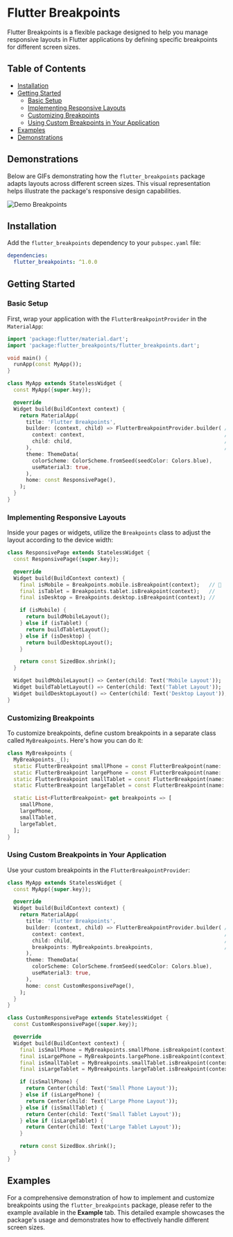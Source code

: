 # Flutter Breakpoints

Flutter Breakpoints is a flexible package designed to help you manage responsive layouts in Flutter applications by defining specific breakpoints for different screen sizes.

## Table of Contents

- [Installation](#installation)
- [Getting Started](#getting-started)
  - [Basic Setup](#basic-setup)
  - [Implementing Responsive Layouts](#implementing-responsive-layouts)
  - [Customizing Breakpoints](#customizing-breakpoints)
  - [Using Custom Breakpoints in Your Application](#using-custom-breakpoints-in-your-application)
- [Examples](#examples)
- [Demonstrations](#demonstrations)

## Demonstrations

Below are GIFs demonstrating how the `flutter_breakpoints` package adapts layouts across different screen sizes. This visual representation helps illustrate the package's responsive design capabilities.

![Demo Breakpoints](assets/demo.gif)

## Installation

Add the `flutter_breakpoints` dependency to your `pubspec.yaml` file:

```yaml
dependencies:
  flutter_breakpoints: ^1.0.0
```

## Getting Started

### Basic Setup

First, wrap your application with the `FlutterBreakpointProvider` in the `MaterialApp`:

```dart
import 'package:flutter/material.dart';
import 'package:flutter_breakpoints/flutter_breakpoints.dart';

void main() {
  runApp(const MyApp());
}

class MyApp extends StatelessWidget {
  const MyApp({super.key});

  @override
  Widget build(BuildContext context) {
    return MaterialApp(
      title: 'Flutter Breakpoints',
      builder: (context, child) => FlutterBreakpointProvider.builder( // 👋
        context: context,                                             //
        child: child,                                                 //
      ),                                                              //
      theme: ThemeData(
        colorScheme: ColorScheme.fromSeed(seedColor: Colors.blue),
        useMaterial3: true,
      ),
      home: const ResponsivePage(),
    );
  }
}
```

### Implementing Responsive Layouts

Inside your pages or widgets, utilize the `Breakpoints` class to adjust the layout according to the device width:

```dart
class ResponsivePage extends StatelessWidget {
  const ResponsivePage({super.key});

  @override
  Widget build(BuildContext context) {
    final isMobile = Breakpoints.mobile.isBreakpoint(context);   // 👋
    final isTablet = Breakpoints.tablet.isBreakpoint(context);   // 
    final isDesktop = Breakpoints.desktop.isBreakpoint(context); // 

    if (isMobile) {
      return buildMobileLayout();
    } else if (isTablet) {
      return buildTabletLayout();
    } else if (isDesktop) {
      return buildDesktopLayout();
    }

    return const SizedBox.shrink();
  }

  Widget buildMobileLayout() => Center(child: Text('Mobile Layout'));
  Widget buildTabletLayout() => Center(child: Text('Tablet Layout'));
  Widget buildDesktopLayout() => Center(child: Text('Desktop Layout'));
}
```

### Customizing Breakpoints

To customize breakpoints, define custom breakpoints in a separate class called `MyBreakpoints`. Here's how you can do it:

```dart
class MyBreakpoints {
  MyBreakpoints._();
  static FlutterBreakpoint smallPhone = const FlutterBreakpoint(name: 'smallPhone', minWidth: 0);
  static FlutterBreakpoint largePhone = const FlutterBreakpoint(name: 'largePhone', minWidth: 400);
  static FlutterBreakpoint smallTablet = const FlutterBreakpoint(name: 'smallTablet', minWidth: 700);
  static FlutterBreakpoint largeTablet = const FlutterBreakpoint(name: 'largeTablet', minWidth: 900);

  static List<FlutterBreakpoint> get breakpoints => [
    smallPhone,
    largePhone,
    smallTablet,
    largeTablet,
  ];
}
```

### Using Custom Breakpoints in Your Application

Use your custom breakpoints in the `FlutterBreakpointProvider`:

```dart
class MyApp extends StatelessWidget {
  const MyApp({super.key});

  @override
  Widget build(BuildContext context) {
    return MaterialApp(
      title: 'Flutter Breakpoints',
      builder: (context, child) => FlutterBreakpointProvider.builder( // 
        context: context,                                             //
        child: child,                                                 //
        breakpoints: MyBreakpoints.breakpoints,                       // 👋 custom
      ),
      theme: ThemeData(
        colorScheme: ColorScheme.fromSeed(seedColor: Colors.blue),
        useMaterial3: true,
      ),
      home: const CustomResponsivePage(),
    );
  }
}

class CustomResponsivePage extends StatelessWidget {
  const CustomResponsivePage({super.key});

  @override
  Widget build(BuildContext context) {
    final isSmallPhone = MyBreakpoints.smallPhone.isBreakpoint(context); // 👋 custom
    final isLargePhone = MyBreakpoints.largePhone.isBreakpoint(context); // 
    final isSmallTablet = MyBreakpoints.smallTablet.isBreakpoint(context);//
    final isLargeTablet = MyBreakpoints.largeTablet.isBreakpoint(context);//

    if (isSmallPhone) {
      return Center(child: Text('Small Phone Layout'));
    } else if (isLargePhone) {
      return Center(child: Text('Large Phone Layout'));
    } else if (isSmallTablet) {
      return Center(child: Text('Small Tablet Layout'));
    } else if (isLargeTablet) {
      return Center(child: Text('Large Tablet Layout'));
    }

    return const SizedBox.shrink();
  }
}
```

## Examples

For a comprehensive demonstration of how to implement and customize breakpoints using the `flutter_breakpoints` package, please refer to the example available in the **Example** tab. This detailed example showcases the package's usage and demonstrates how to effectively handle different screen sizes.



